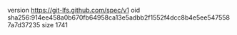version https://git-lfs.github.com/spec/v1
oid sha256:914ee458a0b670fb64958ca13e5adbb2f1552f4dcc8b4e5ee5475587a7d37235
size 1741
